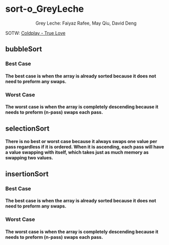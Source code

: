 
# sort-o_GreyLeche

<p align="center">Grey Leche: Faiyaz Rafee, May Qiu, David Deng

SOTW: [Coldplay - True Love](https://www.youtube.com/watch?v=dQw4w9WgXcQ)

## bubbleSort
### Best Case
#### The best case is when the array is already sorted because it does not need to preform any swaps.

### Worst Case
#### The worst case is when the array is completely descending because it needs to preform (n-pass) swaps each pass.


## selectionSort
#### There is no best or worst case because it always swaps one value per pass regardless if it is ordered. When it is ascending, each pass will have a value swapping with itself, which takes just as much memory as swapping two values.

## insertionSort
### Best Case
#### The best case is when the array is already sorted because it does not need to preform any swaps.

### Worst Case
#### The worst case is when the array is completely descending because it needs to preform (n-pass) swaps each pass.



